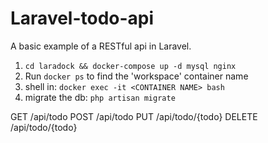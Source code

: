 # Laravel-todo-api

A basic example of a RESTful api in Laravel.

1. `cd laradock && docker-compose up -d mysql nginx`
2. Run `docker ps` to find the 'workspace' container name
3. shell in: `docker exec -it <CONTAINER NAME> bash`
4. migrate the db: `php artisan migrate`

GET /api/todo
POST /api/todo
PUT /api/todo/{todo}
DELETE /api/todo/{todo}
